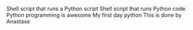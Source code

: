 Shell script that runs a Python script
Shell script that runs Python code.
Python programming is awesome
My first day python
This is done by Anastase
